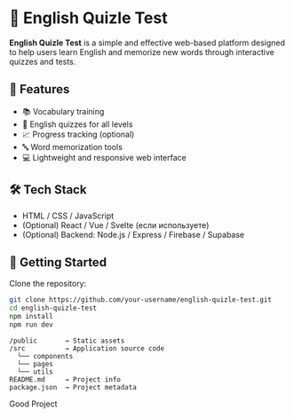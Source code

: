 # 🧠 English Quizle Test

**English Quizle Test** is a simple and effective web-based platform designed to help users learn English and memorize new words through interactive quizzes and tests.

## 🚀 Features

- 📚 Vocabulary training
- 🎯 English quizzes for all levels
- 📈 Progress tracking (optional)
- 🔤 Word memorization tools
- 💻 Lightweight and responsive web interface

## 🛠️ Tech Stack

- HTML / CSS / JavaScript  
- (Optional) React / Vue / Svelte (если используете)
- (Optional) Backend: Node.js / Express / Firebase / Supabase

## 🧪 Getting Started

Clone the repository:

```bash
git clone https://github.com/your-username/english-quizle-test.git
cd english-quizle-test
npm install
npm run dev
```
```
/public       → Static assets  
/src          → Application source code  
  └── components  
  └── pages  
  └── utils  
README.md     → Project info  
package.json  → Project metadata
```
Good Project 
